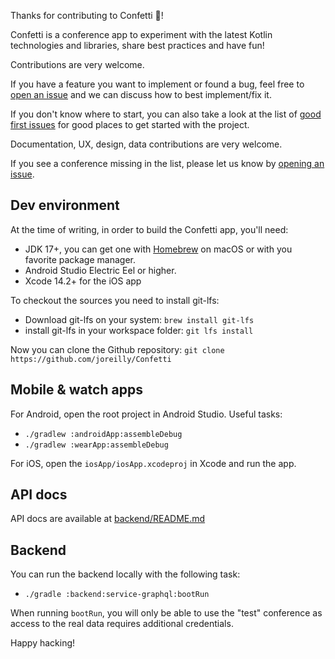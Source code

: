 Thanks for contributing to Confetti 🎊!


Confetti is a conference app to experiment with the latest Kotlin technologies and libraries, share best practices and have fun!

Contributions are very welcome.

If you have a feature you want to implement or found a bug, feel free to [open an issue](https://github.com/joreilly/Confetti/issues/new) and we can discuss how to best implement/fix it.

If you don't know where to start, you can also take a look at the list of [good first issues](https://github.com/joreilly/Confetti/labels/good%20first%20issue) for good places to get started with the project.

Documentation, UX, design, data contributions are very welcome. 

If you see a conference missing in the list, please let us know by [opening an issue](https://github.com/joreilly/Confetti/issues/new).

## Dev environment

At the time of writing, in order to build the Confetti app, you'll need:

* JDK 17+, you can get one with [Homebrew](https://formulae.brew.sh/cask/zulu) on macOS or with you favorite package manager.
* Android Studio Electric Eel or higher. 
* Xcode 14.2+ for the iOS app

To checkout the sources you need to install git-lfs:

* Download git-lfs on your system: `brew install git-lfs`
* install git-lfs in your workspace folder: `git lfs install`

Now you can clone the Github repository: `git clone https://github.com/joreilly/Confetti`

## Mobile & watch apps
For Android, open the root project in Android Studio. Useful tasks:

* `./gradlew :androidApp:assembleDebug` 
* `./gradlew :wearApp:assembleDebug` 

For iOS, open the `iosApp/iosApp.xcodeproj` in Xcode and run the app.

## API docs 

API docs are available at [backend/README.md](backend/README.md)

## Backend

You can run the backend locally with the following task:

* `./gradle :backend:service-graphql:bootRun` 

When running `bootRun`, you will only be able to use the "test" conference as access to the real data requires additional credentials.


Happy hacking!






